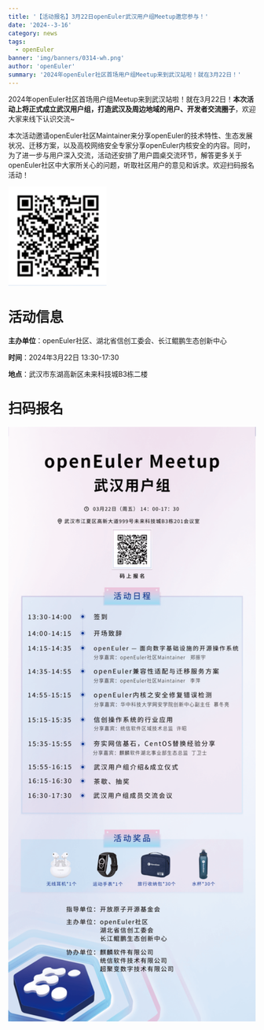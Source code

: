 ```yaml
---
title: '【活动报名】3月22日openEuler武汉用户组Meetup邀您参与！'
date: '2024--3-16'
category: news
tags:
  - openEuler
banner: 'img/banners/0314-wh.png'
author: 'openEuler'
summary: '2024年openEuler社区首场用户组Meetup来到武汉站啦！就在3月22日！'
---
```




2024年openEuler社区首场用户组Meetup来到武汉站啦！就在3月22日！**本次活动上将正式成立武汉用户组，打造武汉及周边地域的用户、开发者交流圈子**，欢迎大家来线下认识交流\~

本次活动邀请openEuler社区Maintainer来分享openEuler的技术特性、生态发展状况、迁移方案，以及高校网络安全专家分享openEuler内核安全的内容。同时，为了进一步与用户深入交流，活动还安排了用户圆桌交流环节，解答更多关于openEuler社区中大家所关心的问题，听取社区用户的意见和诉求。欢迎扫码报名活动！


<img src="./media/image1.png" width="200" >

活动信息
========

**主办单位**：openEuler社区、湖北省信创工委会、长江鲲鹏生态创新中心

**时间**：2024年3月22日 13:30-17:30

**地点**：武汉市东湖高新区未来科技城B3栋二楼

扫码报名
========


<img src="./media/image2.png" width="1000" >

